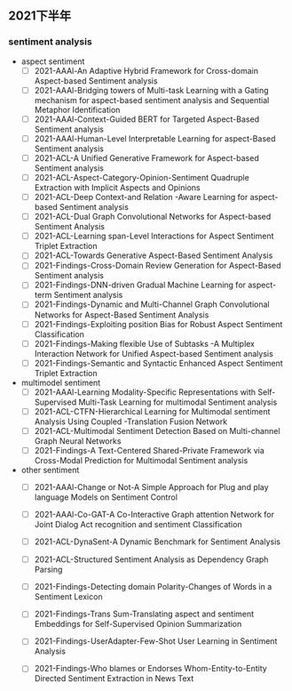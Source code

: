 ## 2021下半年

### sentiment analysis

- aspect sentiment
  - [ ] 2021-AAAl-An Adaptive Hybrid Framework for Cross-domain Aspect-based Sentiment analysis
  - [ ] 2021-AAAl-Bridging towers of Multi-task Learning with a Gating mechanism for aspect-based sentiment analysis  and Sequential Metaphor Identification
  - [ ] 2021-AAAl-Context-Guided BERT for Targeted Aspect-Based Sentiment analysis
  - [ ] 2021-AAAl-Human-Level Interpretable Learning for aspect-Based Sentiment analysis
  - [ ] 2021-ACL-A Unified Generative Framework for Aspect-based Sentiment analysis
  - [ ] 2021-ACL-Aspect-Category-Opinion-Sentiment Quadruple Extraction with Implicit Aspects and Opinions
  - [ ] 2021-ACL-Deep Context-and Relation -Aware Learning for aspect-based Sentiment analysis
  - [ ] 2021-ACL-Dual Graph Convolutional Networks for Aspect-based Sentiment Analysis
  - [ ] 2021-ACL-Learning span-Level Interactions for Aspect Sentiment Triplet Extraction
  - [ ] 2021-ACL-Towards Generative Aspect-Based Sentiment Analysis
  - [ ] 2021-Findings-Cross-Domain Review Generation for Aspect-Based Sentiment analysis
  - [ ] 2021-Findings-DNN-driven Gradual Machine Learning for aspect-term Sentiment analysis
  - [ ] 2021-Findings-Dynamic and Multi-Channel Graph Convolutional Networks for Aspect-Based Sentiment Analysis
  - [ ] 2021-Findings-Exploiting position Bias for Robust Aspect Sentiment Classification
  - [ ] 2021-Findings-Making flexible Use of Subtasks -A Multiplex Interaction Network for Unified Aspect-based Sentiment analysis
  - [ ] 2021-Findings-Semantic and Syntactic Enhanced Aspect Sentiment Triplet Extraction
- multimodel sentiment
  - [ ] 2021-AAAl-Learning Modality-Specific Representations with Self-Supervised Multi-Task Learning for multimodal Sentiment analysis
  - [ ] 2021-ACL-CTFN-Hierarchical Learning for Multimodal sentiment Analysis Using Coupled -Translation Fusion Network
  - [ ] 2021-ACL-Multimodal Sentiment Detection Based on Multi-channel Graph Neural Networks
  - [ ] 2021-Findings-A Text-Centered Shared-Private Framework via Cross-Modal Prediction for Multimodal Sentiment analysis
- other sentiment
  - [ ] 2021-AAAl-Change or Not-A Simple Approach for Plug and play language Models on Sentiment Control
  - [ ] 2021-AAAl-Co-GAT-A Co-Interactive Graph attention Network for Joint Dialog Act recognition and sentiment Classification
  - [ ] 2021-ACL-DynaSent-A Dynamic Benchmark for Sentiment Analysis
  - [ ] 2021-ACL-Structured Sentiment Analysis as Dependency Graph Parsing
  - [ ] 2021-Findings-Detecting domain Polarity-Changes of Words in a Sentiment Lexicon
  - [ ] 2021-Findings-Trans Sum-Translating aspect and sentiment Embeddings for Self-Supervised Opinion Summarization
  - [ ] 2021-Findings-UserAdapter-Few-Shot User Learning in Sentiment Analysis
  - [ ] 2021-Findings-Who blames or Endorses Whom-Entity-to-Entity Directed Sentiment Extraction in News Text


